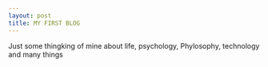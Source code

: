 ```yaml
---
layout: post
title: MY FIRST BLOG
---
```


Just some thingking of mine about life, psychology, Phylosophy, technology and many things
